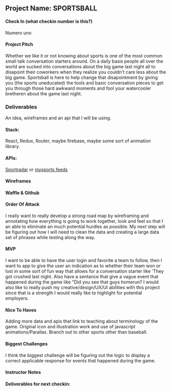 
## Project Name: SPORTSBALL

#### Check In (what checkin number is this?)
Numero uno
#### Project Pitch
Whether we like it or not knowing about sports is one of the most common small talk conversation starters around. On a daily basis people all over the world are sucked into conversations about the big game last night all to disapoint their coworkers when they realize you couldn't care less about the big game. Sportsball is here to help change that disapointment by giving you (the sports uneducated) the tools and basic conversation pieces to get you through those hard awkward moments and fool your watercooler bretheren about the game last night.

### Deliverables
An idea, wireframes and an api that I will be using.
#### Stack:
React, Redux, Router, maybe firebase, maybe some sort of animation library.
#### APIs:
[Sportradar](https://developer.sportradar.com/API_Packaging#Feed_packages) or [mysports feeds](https://www.mysportsfeeds.com/)
#### Wireframes

#### Waffle & Github

#### Order Of Attack
I really want to really develop a strong road map by wireframing and annotating how everything is going to work together, look and feel so that I an able to eliminate an much potential hurdles as possible. My next step will be figuring out how I will need to clean the data and creating a large data set of phrases while testing along the way. 
#### MVP
I want to be able to have the user login and favorite a team to follow, then I want to app to give the user an indication as to whether their team won or lost in some sort of fun way that allows for a conversation starter like 'They got crushed last night. Also have a sentance that give a vague event that happened during the game like "Did you see that guys homerun? I would also like to really push my creative/design/UX/UI abilities with this project since that is a strength I would really like to highlight for potential employers.


#### Nice To Haves
Adding more data and apis that link to teaching about terminology of the game. Original icon and illustration work and use of javascript animations/Parallax. Branch out to other sports other than baseball.

#### Biggest Challenges
I think the biggest challenge will be figuring out the logic to display a correct applicable response for events that happened during the game.

#### Instructor Notes

#### Deliverables for next checkin:
